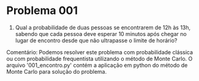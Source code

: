 # Problema 001

1. Qual a probabilidade de duas pessoas se encontrarem de 12h às 13h, sabendo que cada pessoa deve esperar 10 minutos após chegar no lugar de encontro desde que não ultrapasse o limite de horário?


Comentário:
  Podemos resolver este problema com probabilidade clássica ou com probabilidade frequentista utilizando o método de Monte Carlo. O arquivo '001_encontro.py' contém a aplicação em python do método de Monte Carlo para solução do problema.
